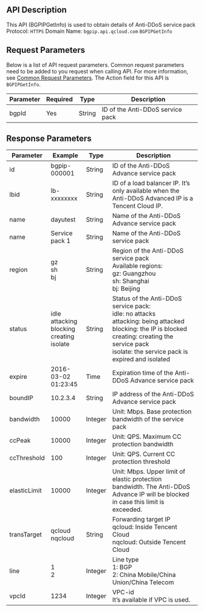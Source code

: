 ﻿[//]: # (chinagitpath:XXXXX)

## API Description
This API (BGPIPGetInfo) is used to obtain details of Anti-DDoS service pack
Protocol: `HTTPS`
Domain Name: `bgpip.api.qcloud.com`
`BGPIPGetInfo`

## Request Parameters
Below is a list of API request parameters. Common request parameters need to be added to you request when calling API. For more information, see [Common Request Parameters](https://cloud.tencent.com/document/product/1014/31224). The Action field for this API is `BGPIPGetInfo`.

| Parameter | Required | Type | Description |
|---------|---------|---------|---------|
| bgpId | Yes | String | ID of the Anti-DDoS service pack |

## Response Parameters

| Parameter | Example | Type | Description |
|---------|---------|---------|---------|
| id | bgpip-000001 | String | ID of the Anti-DDoS Advance service pack|
| lbid | lb-xxxxxxxx | String | ID of a load balancer IP. It’s only available when the Anti-DDoS Advanced IP is a Tencent Cloud IP. |
| name | dayutest | String | Name of the Anti-DDoS Advance service pack|
| name | Service pack 1 | String | Name of the  Anti-DDoS service pack|
| region | gz</br>sh</br>bj | String | Region of the Anti-DDoS service pack </br>Available regions:</br>gz: Guangzhou</br>sh: Shanghai </br>bj: Beijing |
| status | idle</br>attacking</br>blocking</br>creating</br>isolate | String | Status of the Anti-DDoS service pack:</br>idle: no attacks</br>attacking: being attacked</br>blocking: the IP is blocked</br>creating: creating the service pack</br>isolate: the service pack is expired and isolated |
| expire | 2016-03-02</br>01:23:45 | Time | Expiration time of the Anti-DDoS Advance service pack |
| boundIP | 10.2.3.4 | String | IP address of the Anti-DDoS Advance service pack |
| bandwidth | 10000| Integer | Unit: Mbps. Base protection bandwidth of the service pack|
| ccPeak | 10000| Integer |Unit: QPS. Maximum CC protection bandwidth |
| ccThreshold | 100 | Integer | Unit: QPS. Current CC protection threshold |
| elasticLimit | 10000| Integer | Unit: Mbps. Upper limit of elastic protection bandwidth. The Anti-DDoS Advance IP will be blocked in case this limit is exceeded. |
| transTarget | qcloud</br>nqcloud | String | Forwarding target IP</br>qcloud: Inside Tencent Cloud</br>nqcloud: Outside Tencent Cloud |
| line | 1</br>2 | Integer | Line type</br>1: BGP</br>2: China Mobile/China Union/China Telecom |
| vpcId | 1234 | Integer | VPC-id</br>It’s available if VPC is used. |

